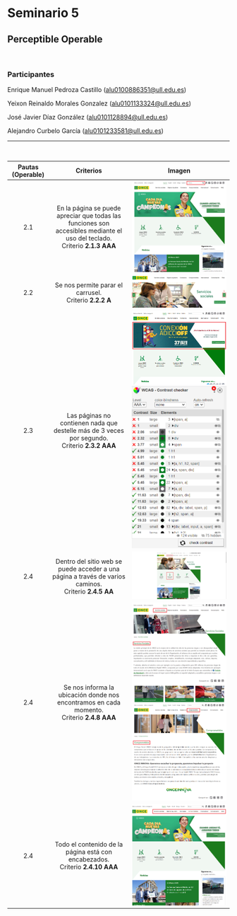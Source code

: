 # Seminario 5
## Perceptible Operable
<br>

### Participantes

Enrique Manuel Pedroza Castillo (alu0100886351@ull.edu.es)

Yeixon Reinaldo Morales Gonzalez (alu0101133324@ull.edu.es)

José Javier Díaz González (alu0101128894@ull.edu.es)

Alejandro Curbelo García (alu0101233581@ull.edu.es)

----------------------------------------------------------

<br>

Pautas (Operable) |  Criterios |   Imagen
:---------------: | :--------: | :---------:
2.1 | En la página se puede apreciar que todas las funciones son accesibles mediante el uso del teclado. <br> Criterio **2.1.3 AAA** | ![Img 2.1.3](img/2.1.3.png)
2.2 | Se nos permite parar el carrusel. <br> Criterio **2.2.2 A** | ![Img 2.2.2](img/2.2.2.png)
2.3 | Las páginas no contienen nada que destelle más de 3 veces por segundo. <br> Criterio **2.3.2 AAA** | ![Img 2.3.2.a](img/2.3.2.a.png) ![Img 2.3.2.b](img/2.3.2.b.png)
2.4 | Dentro del sitio web se puede acceder a una página a través de varios caminos. <br> Criterio **2.4.5 AA** | ![Img 2.4.5](img/2.4.5.png)
2.4 | Se nos informa la ubicación donde nos encontramos en cada momento. <br> Criterio **2.4.8 AAA** | ![Img 2.4.8.a](img/2.4.8.a.png) <br> ![Img 2.4.8.b](img/2.4.8.b.png)
2.4 | Todo el contenido de la página está con encabezados. <br> Criterio **2.4.10 AAA** | ![Img 2.4.10](img/2.4.10.png)
